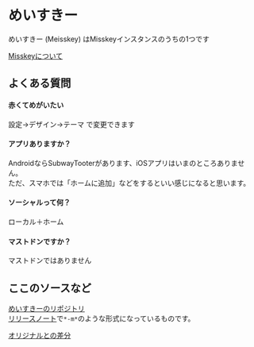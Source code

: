 # めいすきー

めいすきー (Meisskey) はMisskeyインスタンスのうちの1つです

[Misskeyについて](https://joinmisskey.github.io/ja/)

## よくある質問

#### 赤くてめがいたい
設定→デザイン→テーマ で変更できます

#### アプリありますか？  
AndroidならSubwayTooterがあります、iOSアプリはいまのところありません。  
ただ、スマホでは「ホームに追加」などをするといい感じになると思います。

#### ソーシャルって何？  
ローカル＋ホーム

#### マストドンですか？
マストドンではありません

## ここのソースなど

[めいすきーのリポジトリ](https://github.com/mei23/misskey/tree/mei-m544)  
[リリースノート](https://github.com/mei23/misskey/releases)で`*-m*`のような形式になっているものです。

[オリジナルとの差分](misskey_m544_diff.md)
